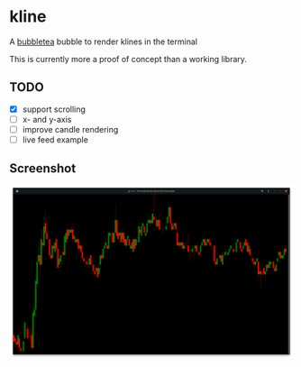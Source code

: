 # kline

A [bubbletea][bubbletea] bubble to render klines in the terminal

[bubbletea]: https://github.com/charmbracelet/bubbletea


This is currently more a proof of concept than a working library.

## TODO
- [x] support scrolling  
- [ ] x- and y-axis
- [ ] improve candle rendering
- [ ] live feed example

## Screenshot
![screenshot](assets/screenshot.png)

